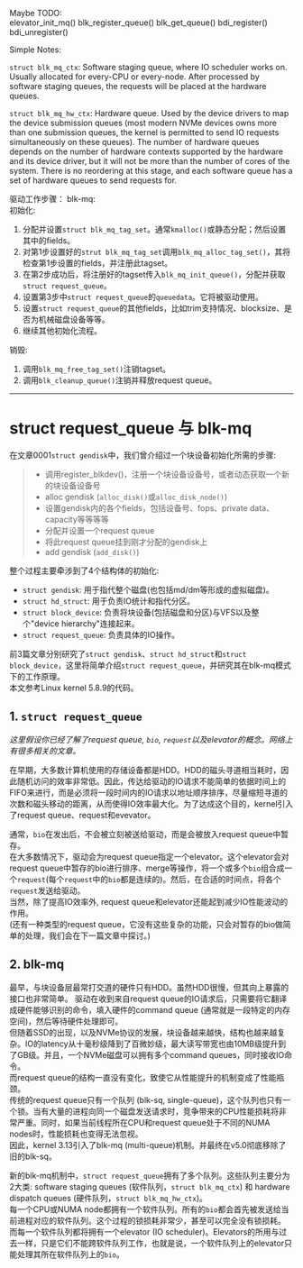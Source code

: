 Maybe TODO:    
elevator_init_mq()
blk_register_queue()
blk_get_queue()
bdi_register()
bdi_unregister()



Simple Notes:

`struct blk_mq_ctx`: Software staging queue, where IO scheduler works on. Usually allocated for every-CPU or every-node. After processed by software staging queues, the requests will be placed at the hardware queues.

`struct blk_mq_hw_ctx`: Hardware queue. Used by the device drivers to map the device submission queues (most modern NVMe devices owns more than one submission queues, the kernel is permitted to send IO requests simultaneously on these queues). The number of hardware queues depends on the number of hardware contexts supported by the hardware and its device driver, but it will not be more than the number of cores of the system. There is no reordering at this stage, and each software queue has a set of hardware queues to send requests for.

驱动工作步骤：
blk-mq:   
初始化:
1. 分配并设置`struct blk_mq_tag_set`。通常`kmalloc()`或静态分配；然后设置其中的fields。
2. 对第1步设置好的`strut blk_mq_tag_set`调用`blk_mq_alloc_tag_set()`，其将检查第1步设置的fields，并注册此tagset。
3. 在第2步成功后，将注册好的tagset传入`blk_mq_init_queue()`，分配并获取`struct request_queue`。
4. 设置第3步中`struct request_queue`的`queuedata`。它将被驱动使用。
5. 设置`struct request_queue`的其他fields，比如trim支持情况、blocksize、是否为机械磁盘设备等等。
6. 继续其他初始化流程。

销毁:     
1. 调用`blk_mq_free_tag_set()`注销tagset。
2. 调用`blk_cleanup_queue()`注销并释放request queue。

---------------

# struct request_queue 与 blk-mq
在文章0001`struct gendisk`中，我们曾介绍过一个块设备初始化所需的步骤:

> + 调用register_blkdev()，注册一个块设备设备号，或者动态获取一个新的块设备设备号    
> + alloc gendisk (`alloc_disk()`或`alloc_disk_node()`)   
> + 设置gendisk内的各个fields，包括设备号、fops、private data、capacity等等等等   
> + 分配并设置一个request queue   
> + 将此request queue挂到刚才分配的gendisk上   
> + add gendisk (`add_disk()`)   

整个过程主要牵涉到了4个结构体的初始化:    
+ `struct gendisk`: 用于指代整个磁盘(也包括md/dm等形成的虚拟磁盘)。
+ `struct hd_struct`: 用于负责IO统计和指代分区。
+ `struct block_device`: 负责将块设备(包括磁盘和分区)与VFS以及整个"device hierarchy"连接起来。
+ `struct request_queue`: 负责具体的IO操作。

前3篇文章分别研究了`struct gendisk`、`struct hd_struct`和`struct block_device`，这里将简单介绍`struct request_queue`，并研究其在blk-mq模式下的工作原理。    
本文参考Linux kernel 5.8.9的代码。    

## 1. `struct request_queue`
*这里假设你已经了解了request queue, `bio`, `request`以及elevator的概念。网络上有很多相关的文章。*   

在早期，大多数计算机使用的存储设备都是HDD。HDD的磁头寻道相当耗时，因此随机访问的效率非常低。因此，传达给驱动的IO请求不能简单的依据时间上的FIFO来进行，而是必须将一段时间内的IO请求以地址顺序排序，尽量缩短寻道的次数和磁头移动的距离，从而使得IO效率最大化。为了达成这个目的，kernel引入了request queue、request和evevator。   

通常，`bio`在发出后，不会被立刻被送给驱动，而是会被放入request queue中暂存。   
在大多数情况下，驱动会为request queue指定一个elevator。这个elevator会对request queue中暂存的bio进行排序、merge等操作，将一个或多个`bio`组合成一个`request`(每个`request`中的`bio`都是连续的)。然后，在合适的时间点，将各个`request`发送给驱动。    
当然，除了提高IO效率外, request queue和elevator还能起到减少IO性能波动的作用。     
(还有一种类型的request queue，它没有这些复杂的功能，只会对暂存的bio做简单的处理，我们会在下一篇文章中探讨。)     

## 2. blk-mq
最早，与块设备层最常打交道的硬件只有HDD。虽然HDD很慢，但其向上暴露的接口也非常简单。 驱动在收到来自request queue的IO请求后，只需要将它翻译成硬件能够识别的命令，填入硬件的command queue (通常就是一段特定的内存空间)，然后等待硬件处理即可。     
但随着SSD的出现，以及NVMe协议的发展，块设备越来越快，结构也越来越复杂。IO的latency从十毫秒级降到了百微妙级，最大读写带宽也由10MB级提升到了GB级。并且，一个NVMe磁盘可以拥有多个command queues，同时接收IO命令。       
而request queue的结构一直没有变化，致使它从性能提升的机制变成了性能瓶颈。   
传统的request queue只有一个队列 (blk-sq, single-queue)，这个队列也只有一个锁。当有大量的进程向同一个磁盘发送请求时，竞争带来的CPU性能损耗将非常严重。同时，如果当前线程所在CPU和request queue处于不同的NUMA nodes时，性能损耗也变得无法忽视。    
因此，kernel 3.13引入了blk-mq (multi-queue)机制。并最终在v5.0彻底移除了旧的blk-sq。     

新的blk-mq机制中，`struct request_queue`拥有了多个队列。这些队列主要分为2大类: software staging queues (软件队列，`struct blk_mq_ctx`) 和 hardware dispatch queues (硬件队列，`struct blk_mq_hw_ctx`)。   
每一个CPU或NUMA node都拥有一个软件队列。所有的`bio`都会首先被发送给当前进程对应的软件队列。这个过程的锁损耗非常少，甚至可以完全没有锁损耗。    
而每一个软件队列都将拥有一个elevator (IO scheduler)。Elevators的所用与过去一样，只是它们不能跨软件队列工作，也就是说，一个软件队列上的elevator只能处理其所在软件队列上的`bio`。